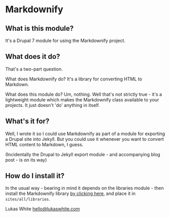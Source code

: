 # Markdownify

## What is this module?

It's a Drupal 7 module for using the Markdownify project.

## What does it do?

That's a two-part question.

What does Markdownify do?  It's a library for converting HTML to Markdown.

What does this module do?  Um, nothing.  Well that's not strictly true - it's a lightweight module which makes the Markdownify class available to your projects.  It just doesn't 'do' anything in itself.

## What's it for?

Well, I wrote it so I could use Markdownify as part of a module for exporting a Drupal site into Jekyll.  But you could use it whenever you want to convert HTML content to Markdown, I guess.

(Incidentally the Drupal to Jekyll export module - and accompanying blog post - is on its way)

## How do I install it?

In the usual way - bearing in mind it depends on the libraries module - then install the Markdownify library [by clicking here](https://sourceforge.net/projects/markdownify/files/latest/), and place it in `sites/all/libraries`.



Lukas White
hello@lukaswhite.com
